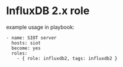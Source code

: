 # InfluxDB 2.x role

example usage in playbook:

```
- name: SIOT server
  hosts: siot
  become: yes
  roles:
    - { role: influxdb2, tags: influxdb2 }
```
